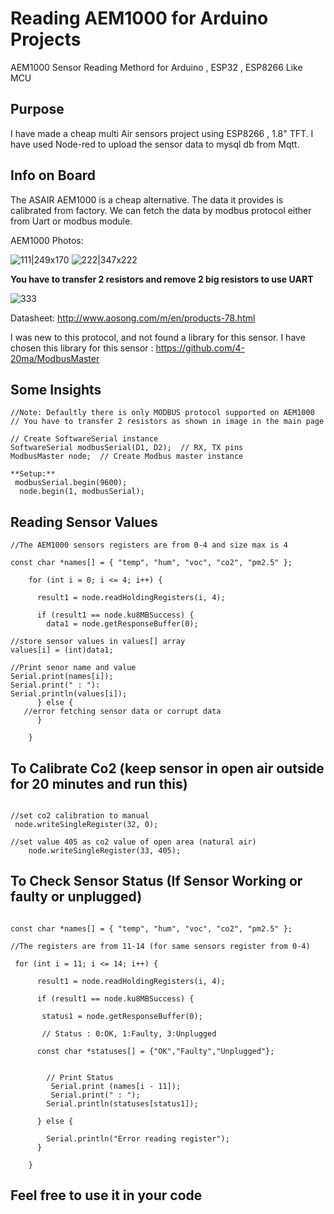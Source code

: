 # Reading AEM1000 for Arduino Projects
AEM1000 Sensor Reading Methord for Arduino , ESP32 , ESP8266 Like MCU

## Purpose
I have made a cheap multi Air sensors project using ESP8266 , 1.8" TFT. 
I have used Node-red to upload the sensor data to mysql db from Mqtt.


## Info on Board
The ASAIR AEM1000 is a cheap alternative. The data it provides is calibrated from factory. We can fetch the data by modbus protocol either from Uart or modbus module.

AEM1000 Photos:

![111|249x170](https://us1.discourse-cdn.com/flex016/uploads/nodered/original/3X/6/0/60c60864773dfe5926820a46d868a40571688284.jpeg)
![222|347x222](https://us1.discourse-cdn.com/flex016/uploads/nodered/original/3X/4/3/431141d71a74258e4088c34f7716c7c1673e025f.jpeg)

**You have to transfer 2 resistors and remove 2 big resistors to use UART**

![333](https://us1.discourse-cdn.com/flex016/uploads/nodered/original/3X/4/d/4d4e4b9eb70580b161822bd481338a8a0a0dddd7.jpeg)


Datasheet: http://www.aosong.com/m/en/products-78.html

I was new to this protocol, and not found a library for this sensor. 
I have chosen this library for this sensor : 
https://github.com/4-20ma/ModbusMaster

## Some Insights



```
//Note: Defaultly there is only MODBUS protocol supported on AEM1000
// You have to transfer 2 resistors as shown in image in the main page

// Create SoftwareSerial instance
SoftwareSerial modbusSerial(D1, D2);  // RX, TX pins
ModbusMaster node;  // Create Modbus master instance

**Setup:**
 modbusSerial.begin(9600);
  node.begin(1, modbusSerial);
```

## Reading Sensor Values

```
//The AEM1000 sensors registers are from 0-4 and size max is 4

const char *names[] = { "temp", "hum", "voc", "co2", "pm2.5" };

    for (int i = 0; i <= 4; i++) {

      result1 = node.readHoldingRegisters(i, 4);

      if (result1 == node.ku8MBSuccess) {
        data1 = node.getResponseBuffer(0);

//store sensor values in values[] array
values[i] = (int)data1;

//Print senor name and value
Serial.print(names[i]);
Serial.print(" : "):
Serial.println(values[i]);
      } else {
   //error fetching sensor data or corrupt data
      }
     
    }
```

## To Calibrate Co2 (keep sensor in open air outside for 20 minutes and run this)

```

//set co2 calibration to manual
 node.writeSingleRegister(32, 0);

//set value 405 as co2 value of open area (natural air)
    node.writeSingleRegister(33, 405);
```


## To Check Sensor Status (If Sensor Working or faulty or unplugged)


```

const char *names[] = { "temp", "hum", "voc", "co2", "pm2.5" };

//The registers are from 11-14 (for same sensors register from 0-4)

 for (int i = 11; i <= 14; i++) {
    
      result1 = node.readHoldingRegisters(i, 4);

      if (result1 == node.ku8MBSuccess) {

       status1 = node.getResponseBuffer(0);

       // Status : 0:OK, 1:Faulty, 3:Unplugged

      const char *statuses[] = {"OK","Faulty","Unplugged"};
    

        // Print Status
         Serial.print (names[i - 11]);
         Serial.print(" : ");
        Serial.println(statuses[status1]);     
        
      } else {

        Serial.println("Error reading register");
      }

    }
```

## Feel free to use it in your code



